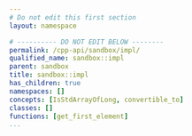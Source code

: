 ```yaml
---
# Do not edit this first section
layout: namespace

# ---------- DO NOT EDIT BELOW --------
permalink: /cpp-api/sandbox/impl/
qualified_name: sandbox::impl
parent: sandbox
title: sandbox::impl
has_children: true
namespaces: []
concepts: [IsStdArrayOfLong, convertible_to]
classes: []
functions: [get_first_element]
...
```


